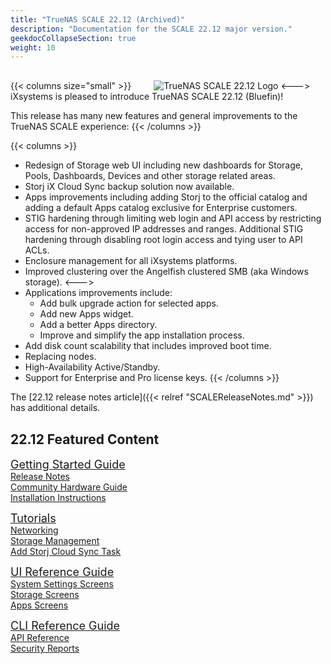 ```yaml
---
title: "TrueNAS SCALE 22.12 (Archived)"
description: "Documentation for the SCALE 22.12 major version."
geekdocCollapseSection: true
weight: 10
---
```


{{< columns size="small" >}}
<img src="/images/SCALE/Bluefin.png" alt="TrueNAS SCALE 22.12 Logo" style="margin: 1rem 0 0 2rem;">
<--->
iXsystems is pleased to introduce TrueNAS SCALE 22.12 (Bluefin)!

This release has many new features and general improvements to the TrueNAS SCALE experience:
{{< /columns >}}

{{< columns >}}

* Redesign of Storage web UI including new dashboards for Storage, Pools, Dashboards, Devices and other storage related areas.
* Storj iX Cloud Sync backup solution now available.
* Apps improvements including adding Storj to the official catalog and adding a default Apps catalog exclusive for Enterprise customers.
* STIG hardening through limiting web login and API access by restricting access for non-approved IP addresses and ranges.
  Additional STIG hardening through disabling root login access and tying user to API ACLs.
* Enclosure management for all iXsystems platforms.
* Improved clustering over the Angelfish clustered SMB (aka Windows storage).
<--->
* Applications improvements include:
  * Add bulk upgrade action for selected apps.
  * Add new Apps widget.
  * Add a better Apps directory.
  * Improve and simplify the app installation process.
* Add disk count scalability that includes improved boot time.
* Replacing nodes.
* High-Availability Active/Standby.
* Support for Enterprise and Pro license keys.
{{< /columns >}}

The [22.12 release notes article]({{< relref "SCALEReleaseNotes.md" >}}) has additional details.

## 22.12 Featured Content

<div class="docs-sections">
  <p>
	<a href="/gettingstarted/" style="font-size:18px;">Getting Started Guide</a>
	<br><a href="/gettingstarted/scalereleasenotes/">Release Notes</a>
	<br><a href="/gettingstarted/scalehardwareguide/">Community Hardware Guide</a>
	<br><a href="/gettingstarted/install/">Installation Instructions</a>
  </p>
  <p>
	<a href="/scaletutorials/" style="font-size:18px;">Tutorials</a>
	<br><a href="/scaletutorials/network/">Networking</a>
	<br><a href="/scaletutorials/storage/">Storage Management</a>
	<br><a href="/scaletutorials/dataprotection/cloudsynctasks/">Add Storj Cloud Sync Task</a>
  </p>
  <p>
	<a href="/scaleuireference/" style="font-size:18px;">UI Reference Guide</a>
	<br><a href="/scaleuireference/systemsettings/">System Settings Screens</a>
	<br><a href="/scaleuireference/storage/">Storage Screens</a>
	<br><a href="/scaleuireference/apps/">Apps Screens</a>
  </p>
  <p>
	<a href="/scaleclireference/" style="font-size:18px;">CLI Reference Guide</a>
	<br><a href="/api/">API Reference</a>
	<br><a href="/scalesecurityreports/">Security Reports</a>
  </p>
</div>
